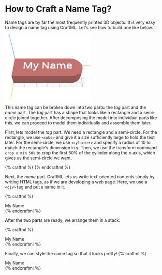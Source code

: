 # How to Craft a Name Tag?

Name tags are by far the most frequently printed 3D objects. It is very easy
to design a name tag using CraftML. Let's see how to build one like below.

![objective](objective.png)

This name tag can be broken down into two parts: the _tag_ part and the _name_
part. The _tag_ part has a shape that looks like a rectangle and a
semi-circle joined together. After decomposing the model into individual parts
like this, we can proceed to model them individually and assemble them later.

First, lets model the _tag_ part. We need a rectangle and a semi-circle.
For the rectangle, we use `<cube>` and give it a size sufficiently large to hold
the text later. For the semi-circle, we use `<cylinder>` and specify
a radius of 10 to match the rectangle's dimension in y. Then, we use
the transform command `crop x min 50%` to crop the first 50% of the cylinder
along the x-axis, which gives us the semi-circle we want.

{% craftml %}
<row>
  <cube size="50 20 10"/>
  <cylinder radius="10" t="crop x min 50%"/>
</row>
{% endcraftml %}

Next, the _name_ part. CraftML lets us write text-oriented contents simply
by writing HTML tags, as if we are developing a web page. Here, we use a
`<div>` tag and put a name in it.

{% craftml %}
<div>My Name</div>
{% endcraftml %}

After the two parts are ready, we arrange them in a stack.

{% craftml %}
<part name="tag">
  <row>
    <cube size="50 20 10"/>
    <cylinder radius="10" t="crop x min 50%"/>
  </row>
</part>
<part name="name">
  <div>My Name</div>
</part>
<stack>
  <name/>
  <tag/>
</stack>
{% endcraftml %}

Finally, we can style the name tag so that it looks pretty!
{% craftml %}
<style>
  tag {
    color: brown;
  }
  name {
    color: white;
  }
</style>
<part name="tag">
  <row>
    <cube size="50 20 10"/>
    <cylinder radius="10" t="crop x min 50%"/>
  </row>
</part>
<part name="name">
  <div>My Name</div>
</part>
<stack>
  <name/>
  <tag/>
</stack>
{% endcraftml %}
